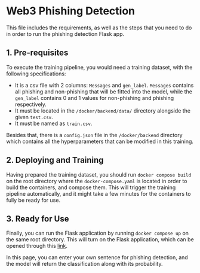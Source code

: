 # Web3 Phishing Detection

This file includes the requirements, as well as the steps that you need to do in order to run the phishing detection Flask app.

## 1. Pre-requisites 

To execute the training pipeline, you would need a training dataset, with the following specifications:
- It is a csv file with 2 columns: `Messages` and `gen_label`. `Messages` contains all phishing and non-phishing that will be fitted into the model, while the `gen_label` contains 0 and 1 values for non-phishing and phishing respectively. 
- It must be located in the `/docker/backend/data/` directory alongside the given `test.csv`.
- It must be named as `train.csv`.

Besides that, there is a `config.json` file in the `/docker/backend` directory which contains all the hyperparameters that can be modified in this training. 


## 2. Deploying and Training

Having prepared the training dataset, you should run `docker compose build` on the root directory where the `docker-compose.yaml` is located in order to build the containers, and compose them. This will trigger the training pipeline automatically, and it might take a few minutes for the containers to fully be ready for use.


## 3. Ready for Use

Finally, you can run the Flask application by running `docker compose up` on the same root directory. This will turn on the Flask application, which can be opened through this [link](http://127.0.0.1:5000/).

In this page, you can enter your own sentence for phishing detection, and the model will return the classification along with its probability.